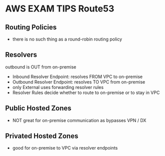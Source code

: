 # AWS EXAM TIPS Route53

## Routing Policies

- there is no such thing as a round-robin routing policy

## Resolvers

outbound is OUT from on-premise

- Inbound Resolver Endpoint: resolves FROM VPC to on-premise
- Outbound Resolver Endpoint: resolves TO VPC from on-premise
- only External uses forwarding resolver rules
- Resolver Rules decide whether to route to on-premise or to stay in VPC

## Public Hosted Zones

- NOT great for on-premise communication as bypasses VPN / DX

## Privated Hosted Zones

- good for on-premise to VPC via resolver endpoints
